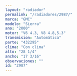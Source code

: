 ```yaml
---
layout: "radiador"
permalink: "/radiadores/2987/"
marca: "GMC"
modelo: "Sierra"
ano: "2000"
motor: "V6 4.3, V8 4.8,5.3"
transmision: "Automática"
parte: "432295"
clima: "Con clima"
alto: "28 1/4"
ancho: "17 3/16"
observaciones: ""
id: "2987"
---
```


